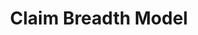---
authors: Google Patents, Otto Stegmaier, Vihang Mehta, Darío Hereñú
description: We demonstrate a machine learning (ML) based approach to estimating claim
  breadth, which has the ability to capture more nuance than a simple word count model.
  While our approach may be an improvement over simpler methods, it is still imperfect
  and does not account for any semantic meaning within the text of the claim. This
  is not intended to be a recommendation on how to measure claim breadth, but instead
  we aim to spark academic and corporate interest in using the large amounts of public
  patent data in BigQuery to further the state of the art in patent research.
documentation: https://cloud.google.com/blog/products/ai-machine-learning/measuring-patent-claim-breadth-using-google-patents-public-datasets
last_edit: Fri, 01 Dec 2023 12:21:25 GMT
location: https://github.com/google/patents-public-data/blob/master/models/claim_breadth/README.md
related_projects: {}
slug: claim_breadth_model
tags:
- machine learning
- claim breadth
- classification
terms_of_use: http://www.apache.org/licenses/LICENSE-2.0
title: Claim Breadth Model
uuid: 87ef4394-8339-453f-b1e8-5715f68dd0fd
---